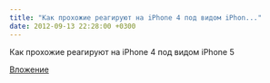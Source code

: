 ```yaml
---
title: "Как прохожие реагируют на iPhone 4 под видом iPhon..."
date: 2012-09-13 22:28:00 +0300
---
```


Как прохожие реагируют на iPhone 4 под видом iPhone 5

[Вложение](https://vk.com/video41076938_163145480)
